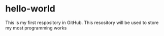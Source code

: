 # hello-world
This is my first respository in GitHub. This resository will be used to store my most programming works
